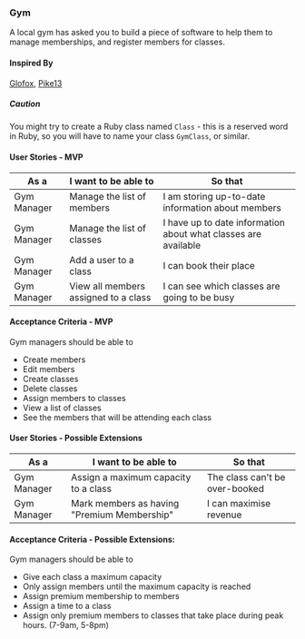 ### Gym

A local gym has asked you to build a piece of software to help them to manage memberships, and register members for classes.

#### Inspired By

[Glofox](https://www.glofox.com/club-solution/), [Pike13](https://www.pike13.com/pike13-scheduling-software-demo)

##### Caution

You might try to create a Ruby class named `Class` - this is a reserved word in Ruby, so you will have to name your class `GymClass`, or similar.

#### User Stories - MVP

| As a  | I want to be able to  | So that |
|---|---|---|
| Gym Manager | Manage the list of members | I am storing up-to-date information about members |
| Gym Manager | Manage the list of classes | I have up to date information about what classes are available |
| Gym Manager | Add a user to a class | I can book their place |
| Gym Manager | View all members assigned to a class| I can see which classes are going to be busy |

#### Acceptance Criteria - MVP

Gym managers should be able to
* Create members
* Edit members
* Create classes
* Delete classes
* Assign members to classes
* View a list of classes
* See the members that will be attending each class

#### User Stories - Possible Extensions

| As a  | I want to be able to  | So that |
|---|---|---|
| Gym Manager | Assign a maximum capacity to a class | The class can't be over-booked |
| Gym Manager | Mark members as having "Premium Membership" | I can maximise revenue |

#### Acceptance Criteria - Possible Extensions:

Gym managers should be able to
* Give each class a maximum capacity<br />
* Only assign members until the maximum capacity is reached
* Assign premium membership to members
* Assign a time to a class
* Assign only premium members to classes that take place during peak hours. (7-9am, 5-8pm)
